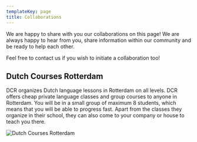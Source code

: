 ```yaml
---
templateKey: page
title: Collaborations
---
```

We are happy to share with you our collaborations on this page! We are always happy to hear from you, share information within our community and be ready to help each other. 

Feel free to contact us if you wish to initiate a collaboration too! 

## Dutch Courses Rotterdam

DCR organizes Dutch language lessons in Rotterdam on all levels. DCR offers cheap private language classes and group courses to anyone in Rotterdam. You will be in a small group of maximum 8 students, which means that you will be able to progress fast. Apart from the classes they organize in their school, they can also come to your company or house to teach you there.

![Dutch Courses Rotterdam](/img/logo-glad-transparant-1-.png)